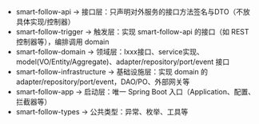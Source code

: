 
- smart-follow-api           → 接口层：只声明对外服务的接口方法签名与DTO（不放具体实现/控制器）
- smart-follow-trigger       → 触发层：实现 smart-follow-api 的接口（如 REST 控制器等），编排调用 domain
- smart-follow-domain        → 领域层：Ixxx接口、service实现、model(VO/Entity/Aggregate)、adapter/repository/port/event 接口
- smart-follow-infrastructure → 基础设施层：实现 domain 的 adapter/repository/port/event，DAO/PO、外部网关等
- smart-follow-app           → 启动层：唯一 Spring Boot 入口（Application、配置、拦截器等）
- smart-follow-types         → 公共类型：异常、枚举、工具等

